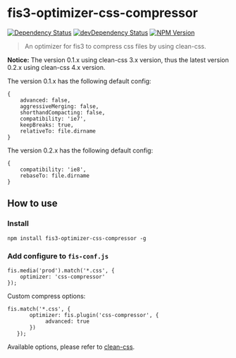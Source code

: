 fis3-optimizer-css-compressor
========

[![Dependency Status](https://david-dm.org/wuhy/fis3-optimizer-css-compressor.svg)](https://david-dm.org/wuhy/fis3-optimizer-css-compressor) [![devDependency Status](https://david-dm.org/wuhy/fis3-optimizer-css-compressor/dev-status.svg)](https://david-dm.org/wuhy/fis3-optimizer-css-compressor#info=devDependencies) [![NPM Version](https://img.shields.io/npm/v/fis3-optimizer-css-compressor.svg?style=flat)](https://npmjs.org/package/fis3-optimizer-css-compressor)


> An optimizer for fis3 to compress css files by using clean-css. 

**Notice:** The version 0.1.x using clean-css 3.x version, thus the latest version 0.2.x using clean-css 4.x version. 

The version 0.1.x has the following default config:

```
{
    advanced: false,
    aggressiveMerging: false,
    shorthandCompacting: false,
    compatibility: 'ie7',
    keepBreaks: true,
    relativeTo: file.dirname
}
```

The version 0.2.x has the following default config:

```
{
    compatibility: 'ie8',
    rebaseTo: file.dirname
}
```


## How to use
 
### Install
 
```shell
npm install fis3-optimizer-css-compressor -g
```

### Add configure to `fis-conf.js`

```javasciprt
fis.media('prod').match('*.css', {
    optimizer: 'css-compressor'
});
```

Custom compress options:

```javasciprt
fis.match('*.css', {
       optimizer: fis.plugin('css-compressor', {
            advanced: true
       })
   });
```

Available options, please refer to [clean-css](https://github.com/jakubpawlowicz/clean-css).

